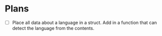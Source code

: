 # Plans

- [ ] Place all data about a language in a struct. Add in a function that can detect the language from the contents.
